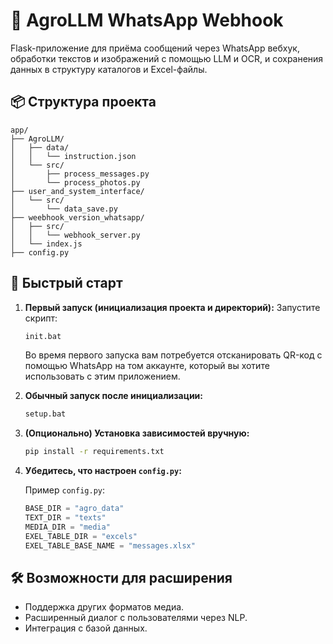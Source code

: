 # 🌾 AgroLLM WhatsApp Webhook

Flask-приложение для приёма сообщений через WhatsApp вебхук, обработки текстов и изображений с помощью LLM и OCR, и сохранения данных в структуру каталогов и Excel-файлы.

## 📦 Структура проекта

```
app/
├── AgroLLM/
│   ├── data/
│   │   └── instruction.json
│   └── src/
│       ├── process_messages.py
│       └── process_photos.py
├── user_and_system_interface/
│   └── src/
│       └── data_save.py
├── weebhook_version_whatsapp/
│   ├── src/
│   │   └── webhook_server.py
│   └── index.js
├── config.py
```

## 🚀 Быстрый старт

1. **Первый запуск (инициализация проекта и директорий):**
   Запустите скрипт:
   ```bash
   init.bat
   ```
   Во время первого запуска вам потребуется отсканировать QR-код с помощью WhatsApp на том аккаунте, который вы хотите использовать с этим приложением.

2. **Обычный запуск после инициализации:**
   ```bash
   setup.bat
   ```

3. **(Опционально) Установка зависимостей вручную:**
   ```bash
   pip install -r requirements.txt
   ```

4. **Убедитесь, что настроен `config.py`:**

   Пример `config.py`:
   ```python
   BASE_DIR = "agro_data"
   TEXT_DIR = "texts"
   MEDIA_DIR = "media"
   EXEL_TABLE_DIR = "excels"
   EXEL_TABLE_BASE_NAME = "messages.xlsx"
   ```

## 🛠 Возможности для расширения

- Поддержка других форматов медиа.
- Расширенный диалог с пользователями через NLP.
- Интеграция с базой данных.